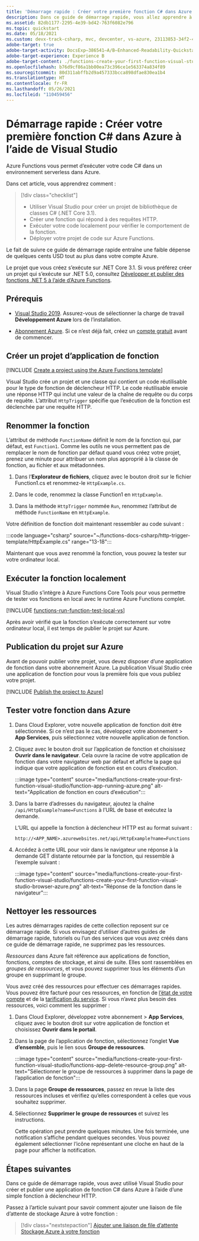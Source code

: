 ```yaml
---
title: 'Démarrage rapide : Créer votre première fonction C# dans Azure à l’aide de Visual Studio'
description: Dans ce guide de démarrage rapide, vous allez apprendre à utiliser Visual Studio pour créer une fonction C# déclenchée par HTTP et qui s’exécute sur .NET Core 3.1 et à la publier sur Azure Functions.
ms.assetid: 82db1177-2295-4e39-bd42-763f6082e796
ms.topic: quickstart
ms.date: 05/18/2021
ms.custom: devx-track-csharp, mvc, devcenter, vs-azure, 23113853-34f2-4f, contperf-fy21q3-portal
adobe-target: true
adobe-target-activity: DocsExp–386541–A/B–Enhanced-Readability-Quickstarts–2.19.2021
adobe-target-experience: Experience B
adobe-target-content: ./functions-create-your-first-function-visual-studio-uiex
ms.openlocfilehash: b76d9cf86a1bb00ea73c396ce1e563374a834f89
ms.sourcegitcommit: 80d311abffb2d9a457333bcca898dfae830ea1b4
ms.translationtype: HT
ms.contentlocale: fr-FR
ms.lasthandoff: 05/26/2021
ms.locfileid: "110459456"
---
```

# <a name="quickstart-create-your-first-c-function-in-azure-using-visual-studio"></a>Démarrage rapide : Créer votre première fonction C# dans Azure à l’aide de Visual Studio

Azure Functions vous permet d’exécuter votre code C# dans un environnement serverless dans Azure. 

Dans cet article, vous apprendrez comment :

> [!div class="checklist"]
> * Utiliser Visual Studio pour créer un projet de bibliothèque de classes C# (.NET Core 3.1).
> * Créer une fonction qui répond à des requêtes HTTP. 
> * Exécuter votre code localement pour vérifier le comportement de la fonction.
> * Déployer votre projet de code sur Azure Functions. 
 
Le fait de suivre ce guide de démarrage rapide entraîne une faible dépense de quelques cents USD tout au plus dans votre compte Azure.
 
Le projet que vous créez s’exécute sur .NET Core 3.1. Si vous préférez créer un projet qui s’exécute sur .NET 5.0, consultez [Développer et publier des fonctions .NET 5 à l’aide d’Azure Functions](dotnet-isolated-process-developer-howtos.md).

## <a name="prerequisites"></a>Prérequis

+ [Visual Studio 2019](https://azure.microsoft.com/downloads/). Assurez-vous de sélectionner la charge de travail **Développement Azure** lors de l’installation. 

+ [Abonnement Azure](../guides/developer/azure-developer-guide.md#understanding-accounts-subscriptions-and-billing). Si ce n’est déjà fait, créez un [compte gratuit](https://azure.microsoft.com/free/dotnet/) avant de commencer.

## <a name="create-a-function-app-project"></a>Créer un projet d’application de fonction

[!INCLUDE [Create a project using the Azure Functions template](../../includes/functions-vstools-create.md)]

Visual Studio crée un projet et une classe qui contient un code réutilisable pour le type de fonction de déclencheur HTTP. Le code réutilisable envoie une réponse HTTP qui inclut une valeur de la chaîne de requête ou du corps de requête. L’attribut `HttpTrigger` spécifie que l’exécution de la fonction est déclenchée par une requête HTTP. 

## <a name="rename-the-function"></a>Renommer la fonction

L’attribut de méthode `FunctionName` définit le nom de la fonction qui, par défaut, est `Function1`. Comme les outils ne vous permettent pas de remplacer le nom de fonction par défaut quand vous créez votre projet, prenez une minute pour attribuer un nom plus approprié à la classe de fonction, au fichier et aux métadonnées.

1. Dans l’**Explorateur de fichiers**, cliquez avec le bouton droit sur le fichier Function1.cs et renommez-le `HttpExample.cs`.

1. Dans le code, renommez la classe Function1 en `HttpExample`.

1. Dans la méthode `HttpTrigger` nommée `Run`, renommez l’attribut de méthode `FunctionName` en `HttpExample`.

Votre définition de fonction doit maintenant ressembler au code suivant :

:::code language="csharp" source="~/functions-docs-csharp/http-trigger-template/HttpExample.cs" range="13-18"::: 
 
Maintenant que vous avez renommé la fonction, vous pouvez la tester sur votre ordinateur local.

## <a name="run-the-function-locally"></a>Exécuter la fonction localement

Visual Studio s’intègre à Azure Functions Core Tools pour vous permettre de tester vos fonctions en local avec le runtime Azure Functions complet.  

[!INCLUDE [functions-run-function-test-local-vs](../../includes/functions-run-function-test-local-vs.md)]

Après avoir vérifié que la fonction s’exécute correctement sur votre ordinateur local, il est temps de publier le projet sur Azure.

## <a name="publish-the-project-to-azure"></a>Publication du projet sur Azure

Avant de pouvoir publier votre projet, vous devez disposer d’une application de fonction dans votre abonnement Azure. La publication Visual Studio crée une application de fonction pour vous la première fois que vous publiez votre projet.

[!INCLUDE [Publish the project to Azure](../../includes/functions-vstools-publish.md)]

## <a name="test-your-function-in-azure"></a>Tester votre fonction dans Azure

1. Dans Cloud Explorer, votre nouvelle application de fonction doit être sélectionnée. Si ce n’est pas le cas, développez votre abonnement > **App Services**, puis sélectionnez votre nouvelle application de fonction.

1. Cliquez avec le bouton droit sur l’application de fonction et choisissez **Ouvrir dans le navigateur**. Cela ouvre la racine de votre application de fonction dans votre navigateur web par défaut et affiche la page qui indique que votre application de fonction est en cours d’exécution. 

    :::image type="content" source="media/functions-create-your-first-function-visual-studio/function-app-running-azure.png" alt-text="Application de fonction en cours d’exécution":::

1. Dans la barre d’adresses du navigateur, ajoutez la chaîne `/api/HttpExample?name=Functions` à l’URL de base et exécutez la demande.

    L’URL qui appelle la fonction à déclencheur HTTP est au format suivant :

    `http://<APP_NAME>.azurewebsites.net/api/HttpExample?name=Functions`

2. Accédez à cette URL pour voir dans le navigateur une réponse à la demande GET distante retournée par la fonction, qui ressemble à l’exemple suivant :

    :::image type="content" source="media/functions-create-your-first-function-visual-studio/functions-create-your-first-function-visual-studio-browser-azure.png" alt-text="Réponse de la fonction dans le navigateur":::

## <a name="clean-up-resources"></a>Nettoyer les ressources

Les autres démarrages rapides de cette collection reposent sur ce démarrage rapide. Si vous envisagez d’utiliser d’autres guides de démarrage rapide, tutoriels ou l’un des services que vous avez créés dans ce guide de démarrage rapide, ne supprimez pas les ressources.

*Ressources* dans Azure fait référence aux applications de fonction, fonctions, comptes de stockage, et ainsi de suite. Elles sont rassemblées en *groupes de ressources*, et vous pouvez supprimer tous les éléments d’un groupe en supprimant le groupe. 

Vous avez créé des ressources pour effectuer ces démarrages rapides. Vous pouvez être facturé pour ces ressources, en fonction de [l’état de votre compte](https://azure.microsoft.com/account/) et de la [tarification du service](https://azure.microsoft.com/pricing/). Si vous n’avez plus besoin des ressources, voici comment les supprimer :

1. Dans Cloud Explorer, développez votre abonnement > **App Services**, cliquez avec le bouton droit sur votre application de fonction et choisissez **Ouvrir dans le portail**. 

1. Dans la page de l’application de fonction, sélectionnez l’onglet **Vue d’ensemble**, puis le lien sous **Groupe de ressources**.

   :::image type="content" source="media/functions-create-your-first-function-visual-studio/functions-app-delete-resource-group.png" alt-text="Sélectionner le groupe de ressources à supprimer dans la page de l’application de fonction":::

2. Dans la page **Groupe de ressources**, passez en revue la liste des ressources incluses et vérifiez qu’elles correspondent à celles que vous souhaitez supprimer.
 
3. Sélectionnez **Supprimer le groupe de ressources** et suivez les instructions.

   Cette opération peut prendre quelques minutes. Une fois terminée, une notification s’affiche pendant quelques secondes. Vous pouvez également sélectionner l’icône représentant une cloche en haut de la page pour afficher la notification.

## <a name="next-steps"></a>Étapes suivantes

Dans ce guide de démarrage rapide, vous avez utilisé Visual Studio pour créer et publier une application de fonction C# dans Azure à l’aide d’une simple fonction à déclencheur HTTP. 

Passez à l’article suivant pour savoir comment ajouter une liaison de file d’attente de stockage Azure à votre fonction :
> [!div class="nextstepaction"]
> [Ajouter une liaison de file d’attente Stockage Azure à votre fonction](functions-add-output-binding-storage-queue-vs.md)

